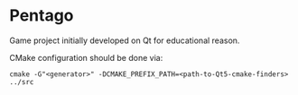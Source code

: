 Pentago
========
Game project initially developed on Qt for educational reason.

CMake configuration should be done via:

    cmake -G"<generator>" -DCMAKE_PREFIX_PATH=<path-to-Qt5-cmake-finders> ../src
